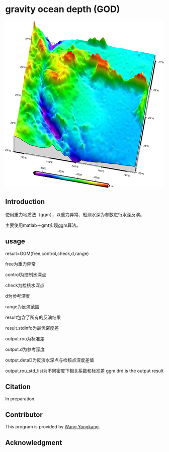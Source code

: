# gravity ocean depth (GOD)

![](./3d3.png)

## Introduction
使用重力地质法（ggm），以重力异常、船测水深为参数进行水深反演。

主要使用matlab＋gmt实现ggm算法。
## usage
result=GGM(free,control,check,d,range)

free为重力异常

control为控制水深点

check为检核水深点

d为参考深度

range为反演范围


result包含了所有的反演结果

result.stdinfo为最优密度差

output.rou为标准差

output.d为参考深度

output.detaD为反演水深点与检核点深度差值

output.rou_std_list为不同密度下相关系数和标准差
ggm.drd is the output result

## Citation
In preparation. 
## Contributor
This program is provided by [Wang Yongkang](https://github.com/orgs/GenericAltimetryTools/people/linfengaa).
## Acknowledgment
